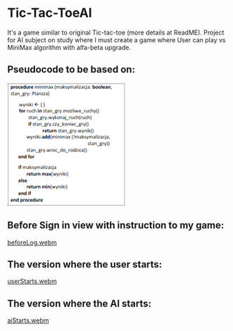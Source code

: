 # Tic-Tac-ToeAI
It's a game similar to original Tic-tac-toe (more details at ReadME). Project for AI subject on study where I must create a game where User can play vs MiniMax algorithm with alfa-beta upgrade.

## Pseudocode to be based on:

![view App](/images/pseudocode.png)

## Before Sign in view with instruction to my game:

[beforeLog.webm](https://user-images.githubusercontent.com/99881266/229371064-8e388661-8f2a-4b5b-920c-a917dfc4130b.webm)

## The version where the user starts:

[userStarts.webm](https://user-images.githubusercontent.com/99881266/233804647-3dee53e5-30c6-4d6d-8b72-eb3643f8e760.webm)

## The version where the AI starts:

[aiStarts.webm](https://user-images.githubusercontent.com/99881266/233804654-a440e24e-847f-4dd7-9b46-8065978bfd50.webm)




